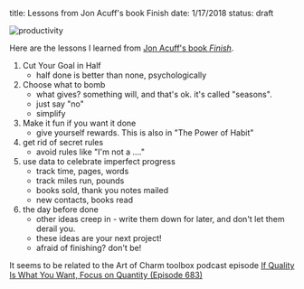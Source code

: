 title: Lessons from Jon Acuff's book Finish
date: 1/17/2018
status: draft

![productivity](images/productivity-1995781_1280.jpg) 

Here are the lessons I learned from [Jon Acuff's book *Finish*](https://acuff.me/books/).

1. Cut Your Goal in Half
    - half done is better than none, psychologically
2. Choose what to bomb
    - what gives?  something will, and that's ok.  it's called "seasons".  
    - just say "no"
    - simplify
3. Make it fun if you want it done
    - give yourself rewards.  This is also in "The Power of Habit"
4. get rid of secret rules
    - avoid rules like "I'm not a ...."
5. use data to celebrate imperfect progress
    - track time, pages, words
    - track miles run, pounds
    - books sold, thank you notes mailed
    - new contacts, books read
6. the day before done
    - other ideas creep in - write them down for later, and don't let them derail you.
    - these ideas are your next project!
    - afraid of finishing?  don't be!

It seems to be related to the Art of Charm toolbox podcast episode [If Quality Is What You Want, Focus on Quantity (Episode 683)](https://theartofcharm.com/podcast-episodes/aoc-toolbox-quality-want-focus-quantity-episode-683/)
